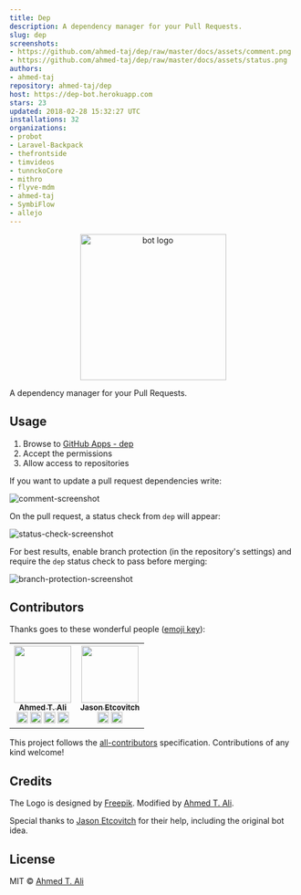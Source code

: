 ```yaml
---
title: Dep
description: A dependency manager for your Pull Requests.
slug: dep
screenshots:
- https://github.com/ahmed-taj/dep/raw/master/docs/assets/comment.png
- https://github.com/ahmed-taj/dep/raw/master/docs/assets/status.png
authors:
- ahmed-taj
repository: ahmed-taj/dep
host: https://dep-bot.herokuapp.com
stars: 23
updated: 2018-02-28 15:32:27 UTC
installations: 32
organizations:
- probot
- Laravel-Backpack
- thefrontside
- timvideos
- tunnckoCore
- mithro
- flyve-mdm
- ahmed-taj
- SymbiFlow
- allejo
---
```


<p align="center">
  <img src="https://github.com/ahmed-taj/dep/raw/master/docs/assets/logo.png" width="256" height="256" alt="bot logo">
</p>

A dependency manager for your Pull Requests.

## Usage

1. Browse to [GitHub Apps - dep][apps]
2. Accept the permissions
3. Allow access to repositories

If you want to update a pull request dependencies write:

![comment-screenshot][]

On the pull request, a status check from `dep` will appear:

![status-check-screenshot][]

For best results, enable branch protection (in the repository's settings) and require the `dep` status check to pass before merging:

![branch-protection-screenshot][]

[apps]: https://github.com/apps/dep
[status-check-screenshot]: https://github.com/ahmed-taj/dep/raw/master/docs/assets/status.png
[comment-screenshot]: https://github.com/ahmed-taj/dep/raw/master/docs/assets/comment.png
[branch-protection-screenshot]: https://github.com/ahmed-taj/dep/raw/master/docs/assets/settings.png

## Contributors

Thanks goes to these wonderful people ([emoji key](https://github.com/kentcdodds/all-contributors#emoji-key)):

<!-- ALL-CONTRIBUTORS-LIST:START - Do not remove or modify this section -->
<table>
<tr>
<th align="center"><a href="https://ahmed.sd"><img src="https://avatars1.githubusercontent.com/u/12673605?v=4" width="100px;" style="max-width:100%;"><br><sub><b>Ahmed T. Ali</b></sub></a><br><a href="https://goo.gl/sJKF5H" title="Blogposts"><g-emoji alias="memo" fallback-src="https://assets-cdn.github.com/images/icons/emoji/unicode/1f4dd.png" ios-version="6.0"><img class="emoji" alt=":memo:" height="20" width="20" src="https://assets-cdn.github.com/images/icons/emoji/unicode/1f4dd.png"></g-emoji></a> <a href="https://github.com/ahmed-taj/dep/commits?author=ahmed-taj" title="Code"><g-emoji alias="computer" fallback-src="https://assets-cdn.github.com/images/icons/emoji/unicode/1f4bb.png" ios-version="6.0"><img class="emoji" alt=":computer:" height="20" width="20" src="https://assets-cdn.github.com/images/icons/emoji/unicode/1f4bb.png"></g-emoji></a> <a href="https://github.com/ahmed-taj/dep/commits?author=ahmed-taj" title="Documentation"><g-emoji alias="book" fallback-src="https://assets-cdn.github.com/images/icons/emoji/unicode/1f4d6.png" ios-version="6.0"><img class="emoji" alt=":book:" height="20" width="20" src="https://assets-cdn.github.com/images/icons/emoji/unicode/1f4d6.png"></g-emoji></a> <a href="https://github.com/ahmed-taj/dep/commits?author=ahmed-taj" title="Tests"><g-emoji alias="warning" fallback-src="https://assets-cdn.github.com/images/icons/emoji/unicode/26a0.png" ios-version="6.0"><img class="emoji" alt=":warning:" height="20" width="20" src="https://assets-cdn.github.com/images/icons/emoji/unicode/26a0.png"></g-emoji></a></th>
<th align="center"><a href="https://github.com/JasonEtco"><img src="https://avatars1.githubusercontent.com/u/10660468?v=4" width="100px;" style="max-width:100%;"><br><sub><b>Jason Etcovitch</b></sub></a><br><a href="https://twitter.com/JasonEtco" title="Answering Questions"><g-emoji alias="speech_balloon" fallback-src="https://assets-cdn.github.com/images/icons/emoji/unicode/1f4ac.png" ios-version="6.0"><img class="emoji" alt=":speech_balloon:" height="20" width="20" src="https://assets-cdn.github.com/images/icons/emoji/unicode/1f4ac.png"></g-emoji></a> <a href="https://github.com/probot/ideas/issues/1" title="Ideas, Planning, &amp; Feedback"><g-emoji alias="thinking" fallback-src="https://assets-cdn.github.com/images/icons/emoji/unicode/1f914.png" ios-version="9.1"><img class="emoji" alt=":thinking:" height="20" width="20" src="https://assets-cdn.github.com/images/icons/emoji/unicode/1f914.png"></g-emoji></a></th>
</tr></table>


This project follows the [all-contributors](https://github.com/kentcdodds/all-contributors) specification. Contributions of any kind welcome!

## Credits

The Logo is designed by [Freepik](https://www.freepik.com/free-vector/green-and-blue-retro-robots-collection_721192.htm). Modified by [Ahmed T. Ali](https://github.com/ahmed-taj).

Special thanks to [Jason Etcovitch](https://github.com/JasonEtco) for their help, including the original bot idea.

## License

MIT © [Ahmed T. Ali](https://github.com/ahmed-taj)
